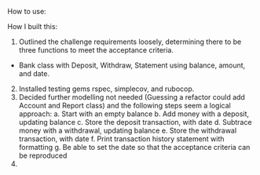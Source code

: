 How to use:


How I built this:

1. Outlined the challenge requirements loosely, determining there to be three functions to meet the acceptance criteria.
  - Bank class with Deposit, Withdraw, Statement using balance, amount, and date.
2. Installed testing gems rspec, simplecov, and rubocop.
3. Decided further modelling not needed (Guessing a refactor could add Account and Report class) and the following steps seem a logical approach:
  a. Start with an empty balance
  b. Add money with a deposit, updating balance
  c. Store the deposit transaction, with date
  d. Subtrace money with a withdrawal, updating balance
  e. Store the withdrawal transaction, with date
  f. Print transaction history statement with formatting
  g. Be able to set the date so that the acceptance criteria can be reproduced
4.
